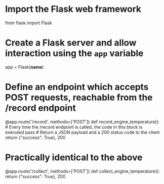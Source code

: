 # Import the Flask web framework
from flask import Flask

# Create a Flask server and allow interaction using the `app` variable
app = Flask(__name__)

# Define an endpoint which accepts POST requests, reachable from the /record endpoint
@app.route('/record', methods=['POST'])
def record_engine_temperature():
    # Every time the /record endpoint is called, the code in this block is executed
    pass
    # Return a JSON payload and a 200 status code to the client
    return {"success": True}, 200

# Practically identical to the above
@app.route('/collect', methods=['POST'])
def collect_engine_temperature():
    return {"success": True}, 200
